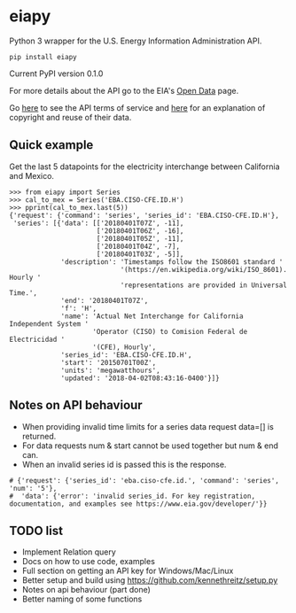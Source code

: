 # eiapy

Python 3 wrapper for the U.S. Energy Information Administration API.  

`pip install eiapy`

Current PyPI version 0.1.0

For more details about the API go to the EIA's [Open Data](https://www.eia.gov/opendata/) page.

Go [here](https://www.eia.gov/opendata/register.cfm#terms_of_service) to see the
API terms of service and [here](https://www.eia.gov/about/copyrights_reuse.cfm)
for an explanation of copyright and reuse of their data.

## Quick example

Get the last 5 datapoints for the electricity interchange between California and Mexico.

```python3
>>> from eiapy import Series
>>> cal_to_mex = Series('EBA.CISO-CFE.ID.H')
>>> pprint(cal_to_mex.last(5))
{'request': {'command': 'series', 'series_id': 'EBA.CISO-CFE.ID.H'},
 'series': [{'data': [['20180401T07Z', -11],
                      ['20180401T06Z', -16],
                      ['20180401T05Z', -11],
                      ['20180401T04Z', -7],
                      ['20180401T03Z', -5]],
             'description': 'Timestamps follow the ISO8601 standard '
                            '(https://en.wikipedia.org/wiki/ISO_8601). Hourly '
                            'representations are provided in Universal Time.',
             'end': '20180401T07Z',
             'f': 'H',
             'name': 'Actual Net Interchange for California Independent System '
                     'Operator (CISO) to Comision Federal de Electricidad '
                     '(CFE), Hourly',
             'series_id': 'EBA.CISO-CFE.ID.H',
             'start': '20150701T00Z',
             'units': 'megawatthours',
             'updated': '2018-04-02T08:43:16-0400'}]}

```

## Notes on API behaviour
- When providing invalid time limits for a series data request data=[] is returned.
- For data requests num & start cannot be used together but num & end can.
- When an invalid series id is passed this is the response.
```
# {'request': {'series_id': 'eba.ciso-cfe.id.', 'command': 'series', 'num': '5'},
#  'data': {'error': 'invalid series_id. For key registration, documentation, and examples see https://www.eia.gov/developer/'}}
```

## TODO list

- Implement Relation query
- Docs on how to use code, examples
- Full section on getting an API key for Windows/Mac/Linux
- Better setup and build using https://github.com/kennethreitz/setup.py
- Notes on api behaviour (part done)
- Better naming of some functions
